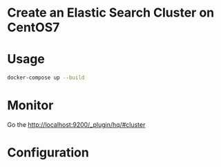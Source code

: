 # Create an Elastic Search Cluster on CentOS7

# Usage

```bash
docker-compose up --build
```

# Monitor

Go the [http://localhost:9200/_plugin/hq/#cluster](http://localhost:9200/_plugin/hq/#cluster)

# Configuration
